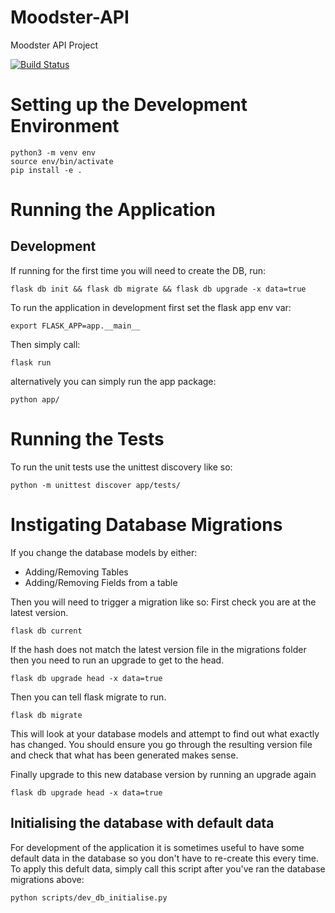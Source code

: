 # Moodster-API
Moodster API Project

[![Build Status](https://travis-ci.org/JBonser/moodster-api.svg?branch=master)](https://travis-ci.org/JBonser/moodster-api)

# Setting up the Development Environment
```
python3 -m venv env
source env/bin/activate
pip install -e .
```


# Running the Application
## Development
If running for the first time you will need to create the DB, run:
```
flask db init && flask db migrate && flask db upgrade -x data=true
```
To run the application in development first set the flask app env var:
```
export FLASK_APP=app.__main__
```
Then simply call:
```
flask run
```
alternatively you can simply run the app package:
```
python app/
```


# Running the Tests
To run the unit tests use the unittest discovery like so:
```
python -m unittest discover app/tests/
```

# Instigating Database Migrations
If you change the database models by either:
* Adding/Removing Tables
* Adding/Removing Fields from a table

Then you will need to trigger a migration like so:
First check you are at the latest version.
```
flask db current
```
If the hash does not match the latest version file in the migrations folder then you need to run an upgrade to get to the head.
```
flask db upgrade head -x data=true
```
Then you can tell flask migrate to run.
```
flask db migrate
```
This will look at your database models and attempt to find out what exactly has changed.
You should ensure you go through the resulting version file and check that what has been generated makes sense.

Finally upgrade to this new database version by running an upgrade again
```
flask db upgrade head -x data=true
```
## Initialising the database with default data
For development of the application it is sometimes useful to have some default data in the database so you don't have to re-create this every time.
To apply this defult data, simply call this script after you've ran the database migrations above:
```
python scripts/dev_db_initialise.py
```